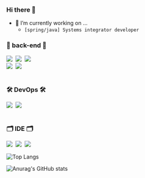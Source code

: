 ### Hi there 👋

- 🔭 I’m currently working on ...
  - ```[spring/java] Systems integrator developer```
 
<h3 align="left"> 👀 back-end 👀 </h3>
<div align="left">
  <img src="https://img.shields.io/badge/spring%20boot-008000.svg?style=for-the-badge&logo=spring&logoColor=white"/>&nbsp
  <img src="https://img.shields.io/badge/spring%20security-008000.svg?style=for-the-badge&logo=spring&logoColor=white"/>&nbsp
  <img src="https://img.shields.io/badge/spring%20data%20jpa-008000.svg?style=for-the-badge&logo=spring&logoColor=white"/>&nbsp
  <br>
  <div align="left">
    <img src="https://img.shields.io/badge/jsp-008000.svg?style=for-the-badge"/>&nbsp
    <img src="https://img.shields.io/badge/thymeleaf-008000.svg?style=for-the-badge"/>&nbsp
  </div>
</div>

<br>

<h3 align="left"> 🛠 DevOps 🛠 </h3>
<div align="left">
  <img src="https://img.shields.io/badge/docker-0000ff.svg?style=for-the-badge&logo=docker&logoColor=white"/>&nbsp
  <img src="https://img.shields.io/badge/git-ff0000.svg?style=for-the-badge&logo=git&logoColor=white"/>&nbsp
</div>

<br>

<h3 align="left"> 🗂 IDE 🗂 </h3>
<div align="left">
  <img src="https://img.shields.io/badge/eclipse-999999.svg?style=for-the-badge&logo=eclipse&logoColor=white"/>&nbsp
  <img src="https://img.shields.io/badge/visual%20studio%20code-999999.svg?style=for-the-badge&logo=visualstudiocode&logoColor=white"/>&nbsp
  <img src="https://img.shields.io/badge/IntelliJ-999999.svg?style=for-the-badge&logo=intellij&logoColor=white"/>&nbsp
</div>


![Top Langs](https://github-readme-stats.vercel.app/api/top-langs/?username=AngryPig123&layout=compact)

![Anurag's GitHub stats](https://github-readme-stats.vercel.app/api?username=AngryPig123&show_icons=true&theme=radical)
